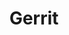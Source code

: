 ---
draft: false
title: Gerrit
content:
  id: gerrit
  name: Gerrit
  logo: /images/development/dev-tools/gerrit/logo.png
  website: https://www.gerritcodereview.com/
  iframe_website: /website-iframe/development/dev-tools/gerrit
  dashboardImage: /images/development/dev-tools/gerrit/screenshot-1.png
  short_description: Gerrit is a code review and project management tool for Git based projects.
  description: Gerrit makes reviews easier by showing changes in a side-by-side display, and allowing inline comments to be added by any reviewer. Gerrit simplifies Git based project maintainership by permitting any authorized user to submit changes to the master Git repository, rather than requiring all approved changes to be merged in by hand by the project maintainer.
  features:
    - title: Discuss code
      description: Read old and new versions of files with syntax highlighting and colored differences. Discuss specific sections with others to make the right changes.
    - title: Manage and serve Git repositories
      description: Gerrit includes Git-enabled SSH and HTTPS servers compatible with all Git clients. Simplify management by hosting many Git repositories together.
    - title: Extensible through plugins
      description: Gerrit Code Review can be extended and further customized by installing server-side plugins. Source code for additional plugins can be found through the project listing
    - title: Used at scale
      description: "Gerrit is heavily used by some of the world's biggest Open Source software projects (e.g. Android, Chromium, OpenDev including OpenStack), and by some of the world's biggest tech companies, including Google (who maintain Gerrit and invest heavily in it), SAP, Ericsson, Qualcomm, and others."
  screenshots:
    - /images/development/dev-tools/gerrit/screenshot-1.png
    - /images/development/dev-tools/gerrit/screenshot-2.png
---